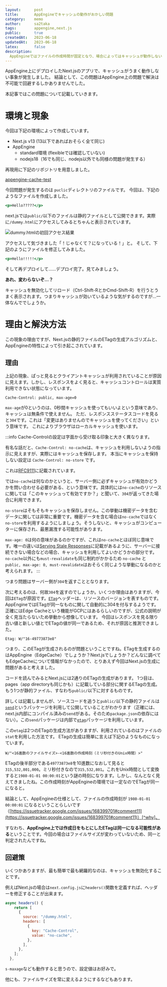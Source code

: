 ```yaml
---
layout:      post
title:       AppEngineでキャッシュの動作がおかしい問題
category:    memo
author:      sa2taka
tags:        appengine,next.js
public:      true
createdAt:   2023-06-18
updatedAt:   2023-06-18
latex:       false
description:
  AppEngineではファイルの作成時間が固定となり、場合によってはキャッシュが動作しない事がある。それについてまとめた。 
---
```


AppEngine上にデプロイしたNext.jsのアプリで、キャッシュがうまく動作しない事象が発生しました。
結論として、この問題はAppEngine上の問題で解決は不可能で回避するしかありませんでした。

本記事ではこの問題について記載していきます。

# 環境と現象

今回は下記の環境によって作成しています。

- Next.js v13 (13以下であればおそらく全て同じ)
- AppEngine
  - standard環境 (flexibleでは確認していない)
  - nodejs18（16でも同じ、nodejs以外でも同様の問題が発生する）

再現用に下記のリポジトリを用意しました。

[appengine-cache-test](https://github.com/sa2taka/appengine-cache-test)

今回問題が発生するのは `puclic`ディレクトリのファイルです。
今回は、下記のようなファイルを作成しました。

```html:public/dummy.html
<p>Hello?????</p>
```

next.jsでは`public/`以下のファイルは静的ファイルとして公開できます。実際に`/dummy.html`にアクセスしてみるとちゃんと表示されています。

![dummy.htmlの初回アクセス結果](https://storage.googleapis.com/sa2taka-next-blog.appspot.com/dummy.html%E3%81%AE%E5%88%9D%E5%9B%9E%E3%82%A2%E3%82%AF%E3%82%BB%E3%82%B9%E7%B5%90%E6%9E%9C.png)

アクセスして気づきました「！じゃなくて？になっている！」と。
そして、下記のようにファイルを修正してみました。

```html:public/dummy.html
<p>Hello!!!!!</p>
```

そして再デプロイして……デプロイ完了。見てみましょう。

**あれ、変わらないぞ...？**

キャッシュを無効化してリロード（Ctrl-Shift-RとかCmd-Shift-R）を行うとうまく表示されます。つまりキャッシュが効いているような気がするのですが...一体なんででしょうか。

# 理由と解決方法

この現象の理由ですが、Next.jsの静的ファイルのETagの生成アルゴリズムと、AppEngineの特性によって引き起こされています。

## 理由

上記の現象、ぱっと見るとクライアントキャッシュが利用されていることが原因に見えます。しかし、レスポンスをよく見ると、キャッシュコントロールは実質利用できない状態になっています。

```
Cache-Control: public, max-age=0
```

`max-age`が0というのは、0秒間キャッシュを使ってもいいよという意味であり、キャッシュは無条件で使えません。
ただ、レスポンスステータスコードを見ると`304`です。これは「変更はありませんのでキャッシュを使ってください」という意味です。
これによりブラウザはローカルキャッシュを使います。

:::info
Cache-Controlの設定は字面から受け取る印象と大きく異なります。

有名な話だと、`Cache-Control: no-cache`は、キャッシュを利用しないようの指示に見えますが、実際にはキャッシュを保存します。
本当にキャッシュを保持しない設定は `Cache-Control: no-store` です。

これは[RFC9111](https://www.rfc-editor.org/rfc/rfc9111.html#section-5.2.2.4)に記載されています。

では`no-cache`は何なのかというと、サーバー側に必ずキャッシュが有効かどうかを問い合わせる必要がある、という意味です。具体的には`no-cache`のリソースに関しては「このキャッシュって有効ですか？」と聞いて、`304`が返ってきた場合に利用できます。

`no-store`はそもそもキャッシュを保存しません。この挙動は機密データを含むデータに関しては非常に重要です。機密データを含む場合は`no-cache`ではなく`no-store`を利用するようにしましょう。そうしないと、キャッシュがコンピューターに保存され、最悪漏洩する可能性があります。

`max-age: 0`は何の意味があるのかですが、これは`no-cache`とほぼ同じ意味です。唯一の違いは[Serving Stale Responses](https://www.rfc-editor.org/rfc/rfc9111.html#name-serving-stale-responses)に記載があるように、サーバーに接続できない場合などの場合、キャッシュを利用してよいかどうかの部分です。`no-cache`以外にも`must-revalidate`も同じ制約がかかるため `no-cache` と `public, max-age: 0, must-revalidate`はおそらく同じような挙動になるのかと考えられます。
:::

つまり問題はサーバー側が`304`を返すこととなります。

次に考えるのは、何故`304`を返すのでしょうか。いくつか理由はありますが、今回は`ETag`が原因です。[`ETag`](https://developer.mozilla.org/ja/docs/Web/HTTP/Headers/ETag)ヘッダーは、リソースのバージョンを表すものです。AppEngineではETagが同一なものに関して自動的に304を付与するようです。正確にはEdge Cacheという機能がGCPにはあるらしいのですが、公式の説明が全く見当たらないため挙動から想像しています。
今回はレスポンスを見る限り古い値と新しい値とでETagの値が同一であるため、それが原因と推測できました。

```
Etag: W/"16-49773873e8"
```

つまり、このETagが生成されるのが問題ということですね。ETagを生成するのはAppEngine（EdgeCache）でしょうか？Next.jsでしょうか？どんなに調べてもEdgeCacheについて情報がなかったので、とりあえず今回はNext.jsの生成に問題があると考えました。

コードを読んでみるとNext.jsには2通りのETagの生成があります。
1つ目は、pages（app directoryも同じかも）に記載している部分に関するETagの生成。もう1つが静的ファイル、すなわち`public/`以下に対するものです。

詳しくは記載しませんが、ソースコードを追うと`public/`以下の静的ファイルは[`send`](https://www.npmjs.com/package/send)というパッケージを利用して公開していることがわかります（正確には、next.js内部にコンパイル済みの`send`がある。そのため`package.json`の依存にはない）。この`send`パッケージは内部で[`etag`](https://www.npmjs.com/package/etag)パッケージを利用しています。

この`etag`は2つのETagの生成方法がありますが、利用されているのはファイルの`stat`を利用した方法です。
ETagの生成は簡単に言えば下記のようなものになっています。

```
W/"<16進数のファイルサイズ>-<16進数の作成時刻（ミリ秒付きのUnix時間）>"
```

ETagの後半部分である`49773873e8`を10進数になおして見ると`315,532,801,000`。ミリ秒付きなので`315,532,801`。これをUnix時間として変換すると`1980-01-01 00:00:01`という謎の時刻になります。しかし、なんとなく見えてきましたね。この作成時刻がAppEngineの環境では一定なのでETagが同一になると。

結論として、AppEngineの仕様として、ファイルの作成時刻が `1980-01-01 00:00:01` になるということらしいです（[https://issuetracker.google.com/issues/168399701#comment11](https://issuetracker.google.com/issues/168399701#comment11)）[^why]。

[^why]: 何故1970年じゃないのか、何故01秒なのか...。

すなわち、**AppEngine上では作成日をもとにしたETagは同一になる可能性がある**ということです。今回の場合はファイルサイズが変わっていないため、同一と判定されたんですね。


## 回避策

いくつかありますが、最も簡単で最も網羅的なのは、キャッシュを無効化することです。

例えばNext.jsの場合は`next.config.js`に`headers()`関数を定義すれば、ヘッダーを修正することが出来ます。


```typescript:next.config.js
async headers() {
    return [
      {
        source: "/dummy.html",
        headers: [
          {
            key: "Cache-Control",
            value: "no-cache",
          },
        ],
      },
    ];
  },
```

`s-maxage`なども動作すると思うので、設定値はお好みで。

他にも、ファイルサイズを常に変えるようにするなどもあります。
